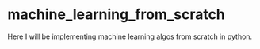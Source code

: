 # machine_learning_from_scratch
Here I will be implementing machine learning algos from scratch in python.
